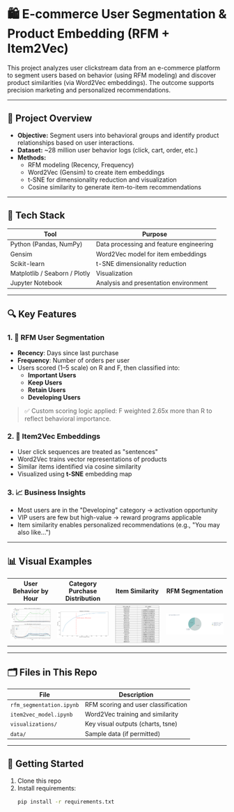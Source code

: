 # 🛍️ E-commerce User Segmentation & Product Embedding (RFM + Item2Vec)

This project analyzes user clickstream data from an e-commerce platform to segment users based on behavior (using RFM modeling) and discover product similarities (via Word2Vec embeddings). The outcome supports precision marketing and personalized recommendations.

---

## 📌 Project Overview

- **Objective:** Segment users into behavioral groups and identify product relationships based on user interactions.
- **Dataset:** ~28 million user behavior logs (click, cart, order, etc.)
- **Methods:**
  - RFM modeling (Recency, Frequency)
  - Word2Vec (Gensim) to create item embeddings
  - t-SNE for dimensionality reduction and visualization
  - Cosine similarity to generate item-to-item recommendations

---

## 🔧 Tech Stack

| Tool         | Purpose                        |
|--------------|---------------------------------|
| Python (Pandas, NumPy) | Data processing and feature engineering |
| Gensim       | Word2Vec model for item embeddings |
| Scikit-learn | t-SNE dimensionality reduction |
| Matplotlib / Seaborn / Plotly | Visualization |
| Jupyter Notebook | Analysis and presentation environment |

---

## 🔍 Key Features

### 1. 🧠 RFM User Segmentation
- **Recency**: Days since last purchase
- **Frequency**: Number of orders per user
- Users scored (1–5 scale) on R and F, then classified into:
  - **Important Users**
  - **Keep Users**
  - **Retain Users**
  - **Developing Users**

> ✅ Custom scoring logic applied: F weighted 2.65x more than R to reflect behavioral importance.

### 2. 🧊 Item2Vec Embeddings
- User click sequences are treated as "sentences"
- Word2Vec trains vector representations of products
- Similar items identified via cosine similarity
- Visualized using **t-SNE** embedding map

### 3. 📈 Business Insights
- Most users are in the "Developing" category → activation opportunity
- VIP users are few but high-value → reward programs applicable
- Item similarity enables personalized recommendations (e.g., "You may also like...")

---

## 📊 Visual Examples

| User Behavior by Hour | Category Purchase Distribution | Item Similarity | RFM Segmentation |
|------------------------|-------------------------------|------------------|------------------|
| ![behavior](images/userbe.png) | ![pareto](images/purchase_category.png) | ![similarity](images/item_similarity_table.png) | ![rfm](images/rfm_pie.png) |


---

## 🗂️ Files in This Repo

| File                        | Description                          |
|-----------------------------|--------------------------------------|
| `rfm_segmentation.ipynb`    | RFM scoring and user classification  |
| `item2vec_model.ipynb`      | Word2Vec training and similarity     |
| `visualizations/`           | Key visual outputs (charts, tsne)    |
| `data/`                     | Sample data (if permitted)           |

---

## 🚀 Getting Started

1. Clone this repo  
2. Install requirements:  
   ```bash
   pip install -r requirements.txt
